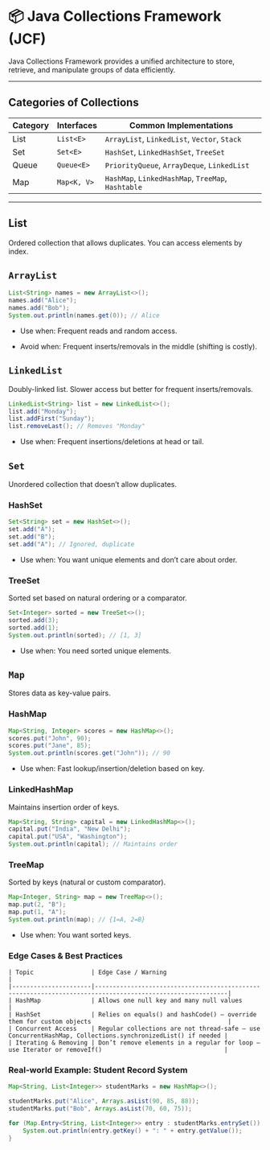 # 📦 Java Collections Framework (JCF)

Java Collections Framework provides a unified architecture to store, retrieve, and manipulate groups of data efficiently.

---

##  Categories of Collections

| Category | Interfaces              | Common Implementations                       |
|----------|-------------------------|----------------------------------------------|
| List     | `List<E>`               | `ArrayList`, `LinkedList`, `Vector`, `Stack` |
| Set      | `Set<E>`                | `HashSet`, `LinkedHashSet`, `TreeSet`        |
| Queue    | `Queue<E>`              | `PriorityQueue`, `ArrayDeque`, `LinkedList`  |
| Map      | `Map<K, V>`             | `HashMap`, `LinkedHashMap`, `TreeMap`, `Hashtable` |

---

##  List

Ordered collection that allows duplicates. You can access elements by index.

##  `ArrayList`

```java
List<String> names = new ArrayList<>();
names.add("Alice");
names.add("Bob");
System.out.println(names.get(0)); // Alice
```
- Use when: Frequent reads and random access.

- Avoid when: Frequent inserts/removals in the middle (shifting is costly).

## `LinkedList`

Doubly-linked list. Slower access but better for frequent inserts/removals.

```java
LinkedList<String> list = new LinkedList<>();
list.add("Monday");
list.addFirst("Sunday");
list.removeLast(); // Removes "Monday"
```
- Use when: Frequent insertions/deletions at head or tail.

## `Set`

Unordered collection that doesn’t allow duplicates.

### HashSet
```java
Set<String> set = new HashSet<>();
set.add("A");
set.add("B");
set.add("A"); // Ignored, duplicate
```
- Use when: You want unique elements and don’t care about order.

### TreeSet

Sorted set based on natural ordering or a comparator.
```java
Set<Integer> sorted = new TreeSet<>();
sorted.add(3);
sorted.add(1);
System.out.println(sorted); // [1, 3]
```
- Use when: You need sorted unique elements.

## `Map`

Stores data as key-value pairs.

### HashMap
```java
Map<String, Integer> scores = new HashMap<>();
scores.put("John", 90);
scores.put("Jane", 85);
System.out.println(scores.get("John")); // 90
```
- Use when: Fast lookup/insertion/deletion based on key.

### LinkedHashMap

Maintains insertion order of keys.
```java
Map<String, String> capital = new LinkedHashMap<>();
capital.put("India", "New Delhi");
capital.put("USA", "Washington");
System.out.println(capital); // Maintains order
```
### TreeMap

Sorted by keys (natural or custom comparator).
```java
Map<Integer, String> map = new TreeMap<>();
map.put(2, "B");
map.put(1, "A");
System.out.println(map); // {1=A, 2=B}
```
- Use when: You want sorted keys.

### Edge Cases & Best Practices
```text
| Topic                | Edge Case / Warning                                                                                       |
|----------------------|-----------------------------------------------------------------------------------------------------------|
| HashMap              | Allows one null key and many null values                                                                  |
| HashSet              | Relies on equals() and hashCode() — override them for custom objects                                      |
| Concurrent Access    | Regular collections are not thread-safe — use ConcurrentHashMap, Collections.synchronizedList() if needed |
| Iterating & Removing | Don’t remove elements in a regular for loop — use Iterator or removeIf()                                  |

```
### Real-world Example: Student Record System
```java
Map<String, List<Integer>> studentMarks = new HashMap<>();

studentMarks.put("Alice", Arrays.asList(90, 85, 88));
studentMarks.put("Bob", Arrays.asList(70, 60, 75));

for (Map.Entry<String, List<Integer>> entry : studentMarks.entrySet()) {
    System.out.println(entry.getKey() + ": " + entry.getValue());
}
```
